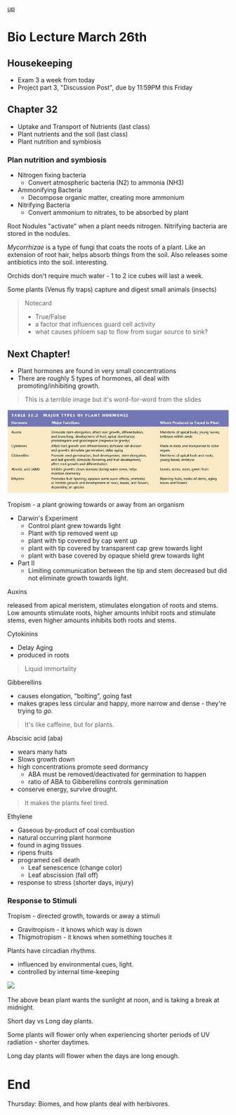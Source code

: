 [up](../index.md)

# Bio Lecture March 26th

## Housekeeping

- Exam 3 a week from today
- Project part 3, "Discussion Post", due by 11:59PM this Friday

## Chapter 32

- Uptake and Transport of Nutrients (last class)
- Plant nutrients and the soil (last class)
- Plant nutrition and symbiosis

### Plan nutrition and symbiosis

- Nitrogen fixing bacteria
	- Convert atmospheric bacteria (N2) to ammonia (NH3)
- Ammonifying Bacteria
	- Decompose organic matter, creating more ammonium
- Nitrifying Bacteria
	- Convert ammonium to nitrates, to be absorbed by plant

Root Nodules "activate" when a plant needs nitrogen. Nitrifying bacteria are stored in the nodules.

*Mycorrhizae* is a type of fungi that coats the roots of a plant. Like an extension of root hair, helps absorb things from the soil. Also releases some antibiotics into the soil. interesting.

Orchids don't require much water - 1 to 2 ice cubes will last a week.

Some plants (Venus fly traps) capture and digest small animals (insects)

> Notecard
> - True/False
> - a factor that influences guard cell activity
> - what causes phloem sap to flow from sugar source to sink?

## Next Chapter!

- Plant hormones are found in very small concentrations
- There are roughly 5 types of hormones, all deal with promoting/inhibiting growth.

> This is a terrible image but it's word-for-word from the slides

![](./plant.jpg)

Tropism - a plant growing towards or away from an organism

- Darwin's Experiment
	- Control plant grew towards light
	- Plant with tip removed went up
	- plant with tip covered by cap went up
	- plant with tip covered by transparent cap grew towards light
	- plant with base covered by opaque shield grew towards light
- Part II
	- Limiting communication between the tip and stem decreased but did not eliminate growth towards light.

Auxins

released from apical meristem, stimulates elongation of roots and stems. Low amounts stimulate roots, higher amounts inhibit roots and stimulate stems, even higher amounts inhibits both roots and stems.

Cytokinins

- Delay Aging
- produced in roots

> Liquid immortality

Gibberellins

- causes elongation, "bolting", going fast
- makes grapes less circular and happy, more narrow and dense - they're trying to *go*.

> It's like caffeine, but for plants.

Abscisic acid (aba)

- wears many hats
- Slows growth down
- high concentrations promote seed dormancy
	- ABA must be removed/deactivated for germination to happen
	- ratio of ABA to Gibberellins controls germination
- conserve energy, survive drought.

> It makes the plants feel tired.

Ethylene

- Gaseous by-product of coal combustion
- natural occurring plant hormone
- found in aging tissues
- ripens fruits
- programed cell death
	- Leaf senescence (change color)
	- Leaf abscission (fall off)
- response to stress (shorter days, injury)

### Response to Stimuli

Tropism - directed growth, towards or away a stimuli

- Gravitropism - it knows which way is down
- Thigmotropism - it knows when something touches it


Plants have circadian rhythms.

- influenced by environmental cues, light.
- controlled by internal time-keeping

![][1]

The above bean plant wants the sunlight at noon, and is taking a break at midnight.

Short day vs Long day plants.

Some plants will flower only when experiencing shorter periods of UV radiation - shorter daytimes.

Long day plants will flower when the days are long enough.

# End

Thursday: Biomes, and how plants deal with herbivores.

[1]: http://www.sliderbase.com/images/referats/1454b/(50).PNG

